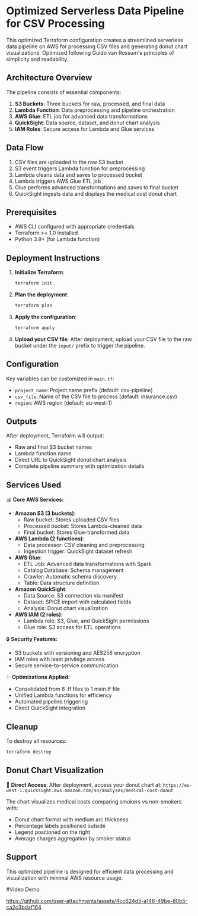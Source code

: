 # Optimized Serverless Data Pipeline for CSV Processing

This optimized Terraform configuration creates a streamlined serverless data pipeline on AWS for processing CSV files and generating donut chart visualizations. Optimized following Guido van Rossum's principles of simplicity and readability.

## Architecture Overview

The pipeline consists of essential components:

1. **S3 Buckets**: Three buckets for raw, processed, and final data
2. **Lambda Function**: Data preprocessing and pipeline orchestration
3. **AWS Glue**: ETL job for advanced data transformations
4. **QuickSight**: Data source, dataset, and donut chart analysis
5. **IAM Roles**: Secure access for Lambda and Glue services

## Data Flow

1. CSV files are uploaded to the raw S3 bucket
2. S3 event triggers Lambda function for preprocessing
3. Lambda cleans data and saves to processed bucket
4. Lambda triggers AWS Glue ETL job
5. Glue performs advanced transformations and saves to final bucket
6. QuickSight ingests data and displays the medical cost donut chart

## Prerequisites

- AWS CLI configured with appropriate credentials
- Terraform >= 1.0 installed
- Python 3.9+ (for Lambda function)

## Deployment Instructions

1. **Initialize Terraform**:
   ```bash
   terraform init
   ```

2. **Plan the deployment**:
   ```bash
   terraform plan
   ```

3. **Apply the configuration**:
   ```bash
   terraform apply
   ```

4. **Upload your CSV file**:
   After deployment, upload your CSV file to the raw bucket under the `input/` prefix to trigger the pipeline.

## Configuration

Key variables can be customized in `main.tf`:

- `project_name`: Project name prefix (default: csv-pipeline)
- `csv_file`: Name of the CSV file to process (default: insurance.csv)
- `region`: AWS region (default: eu-west-1)

## Outputs

After deployment, Terraform will output:
- Raw and final S3 bucket names
- Lambda function name
- Direct URL to QuickSight donut chart analysis
- Complete pipeline summary with optimization details

## Services Used

📊 **Core AWS Services:**
- **Amazon S3 (3 buckets)**:
  - Raw bucket: Stores uploaded CSV files
  - Processed bucket: Stores Lambda-cleaned data
  - Final bucket: Stores Glue-transformed data
- **AWS Lambda (2 functions)**:
  - Data processor: CSV cleaning and preprocessing
  - Ingestion trigger: QuickSight dataset refresh
- **AWS Glue**:
  - ETL Job: Advanced data transformations with Spark
  - Catalog Database: Schema management
  - Crawler: Automatic schema discovery
  - Table: Data structure definition
- **Amazon QuickSight**:
  - Data Source: S3 connection via manifest
  - Dataset: SPICE import with calculated fields
  - Analysis: Donut chart visualization
- **AWS IAM (2 roles)**:
  - Lambda role: S3, Glue, and QuickSight permissions
  - Glue role: S3 access for ETL operations

🔒 **Security Features:**
- S3 buckets with versioning and AES256 encryption
- IAM roles with least privilege access
- Secure service-to-service communication

✨ **Optimizations Applied:**
- Consolidated from 8 .tf files to 1 main.tf file
- Unified Lambda functions for efficiency
- Automated pipeline triggering
- Direct QuickSight integration

## Cleanup

To destroy all resources:
```bash
terraform destroy
```

## Donut Chart Visualization

🎯 **Direct Access**: After deployment, access your donut chart at:
`https://eu-west-1.quicksight.aws.amazon.com/sn/analyses/medical-cost-donut`


The chart visualizes medical costs comparing smokers vs non-smokers with:
- Donut chart format with medium arc thickness
- Percentage labels positioned outside
- Legend positioned on the right
- Average charges aggregation by smoker status

## Support
This optimized pipeline is designed for efficient data processing and visualization with minimal AWS resource usage.


#Video Demo



https://github.com/user-attachments/assets/4cc624d5-a146-49be-80b5-ca2c3bdaf164


